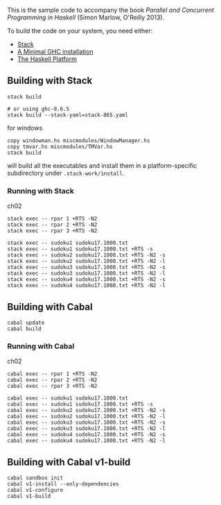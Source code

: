 This is the sample code to accompany the book *Parallel and Concurrent Programming in Haskell* (Simon Marlow, O'Reilly 2013).

To build the code on your system, you need either:

* [Stack](http://haskellstack.org)
* [A Minimal GHC installation](https://www.haskell.org/downloads)
* [The Haskell Platform](https://www.haskell.org/downloads#platform)

## Building with Stack

```
stack build

# or using ghc-8.6.5
stack build --stack-yaml=stack-865.yaml
```

for windows

```
copy windowman.hs miscmodules/WindowManager.hs
copy tmvar.hs miscmodules/TMVar.hs
stack build
```

will build all the executables and install them in a platform-specific
subdirectory under `.stack-work/install`.

### Running with Stack

ch02

```
stack exec -- rpar 1 +RTS -N2
stack exec -- rpar 2 +RTS -N2
stack exec -- rpar 3 +RTS -N2

stack exec -- sudoku1 sudoku17.1000.txt
stack exec -- sudoku1 sudoku17.1000.txt +RTS -s
stack exec -- sudoku2 sudoku17.1000.txt +RTS -N2 -s
stack exec -- sudoku2 sudoku17.1000.txt +RTS -N2 -l
stack exec -- sudoku3 sudoku17.1000.txt +RTS -N2 -s
stack exec -- sudoku3 sudoku17.1000.txt +RTS -N2 -l
stack exec -- sudoku4 sudoku17.1000.txt +RTS -N2 -s
stack exec -- sudoku4 sudoku17.1000.txt +RTS -N2 -l
```

## Building with Cabal

```
cabal update
cabal build
```

### Running with Cabal

ch02

```
cabal exec -- rpar 1 +RTS -N2
cabal exec -- rpar 2 +RTS -N2
cabal exec -- rpar 3 +RTS -N2

cabal exec -- sudoku1 sudoku17.1000.txt
cabal exec -- sudoku1 sudoku17.1000.txt +RTS -s
cabal exec -- sudoku2 sudoku17.1000.txt +RTS -N2 -s
cabal exec -- sudoku2 sudoku17.1000.txt +RTS -N2 -l
cabal exec -- sudoku3 sudoku17.1000.txt +RTS -N2 -s
cabal exec -- sudoku3 sudoku17.1000.txt +RTS -N2 -l
cabal exec -- sudoku4 sudoku17.1000.txt +RTS -N2 -s
cabal exec -- sudoku4 sudoku17.1000.txt +RTS -N2 -l
```

## Building with Cabal v1-build

```
cabal sandbox init
cabal v1-install --only-dependencies
cabal v1-configure
cabal v1-build
```